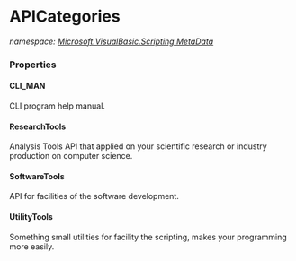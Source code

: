 ﻿# APICategories
_namespace: <a href="#" onClick="load('/docs/Microsoft.VisualBasic.Scripting.MetaData/index.md')">Microsoft.VisualBasic.Scripting.MetaData</a>_






### Properties

#### CLI_MAN
CLI program help manual.
#### ResearchTools
Analysis Tools API that applied on your scientific research or industry production on computer science.
#### SoftwareTools
API for facilities of the software development.
#### UtilityTools
Something small utilities for facility the scripting, makes your programming more easily.
